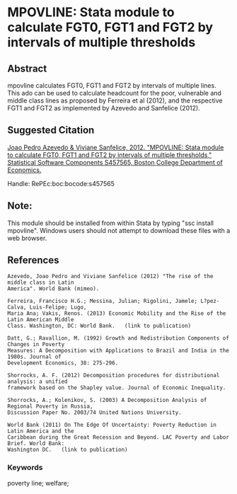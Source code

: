 # MPOVLINE: Stata module to calculate FGT0, FGT1 and FGT2 by intervals of multiple thresholds

## Abstract

mpovline calculates FGT0, FGT1 and FGT2 by intervals of multiple lines. This ado can be used to calculate headcount for the poor, vulnerable and middle class lines as proposed by Ferreira et al (2012), and the respective FGT1 and FGT2 as implemented by Azevedo and Sanfelice (2012).

## Suggested Citation

[Joao Pedro Azevedo & Viviane Sanfelice, 2012. "MPOVLINE: Stata module to calculate FGT0, FGT1 and FGT2 by intervals of multiple thresholds," Statistical Software Components S457565, Boston College Department of Economics.]()

Handle: RePEc:boc:bocode:s457565 

## Note: 

This module should be installed from within Stata by typing "ssc install mpovline". Windows users should not attempt to download these files with a web browser.

## References

    Azevedo, Joao Pedro and Viviane Sanfelice (2012) "The rise of the middle class in Latin
    America". World Bank (mimeo).

    Ferreira, Francisco H.G.; Messina, Julian; Rigolini, Jamele; L?pez-Calva, Luis-Felipe; Lugo,
    Maria Ana; Vakis, Renos. (2013) Economic Mobility and the Rise of the Latin American Middle
    Class. Washington, DC: World Bank.   (link to publication)

    Datt, G.; Ravallion, M. (1992) Growth and Redistribution Components of Changes in Poverty
    Measures: A Decomposition with Applications to Brazil and India in the 1980s. Journal of
    Development Economics, 38: 275-296.

    Shorrocks, A. F. (2012) Decomposition procedures for distributional analysis: a unified
    framework based on the Shapley value. Journal of Economic Inequality.

    Shorrocks, A.; Kolenikov, S. (2003) A Decomposition Analysis of Regional Poverty in Russia,
    Discussion Paper No. 2003/74 United Nations University.

    World Bank (2011) On The Edge Of Uncertainty: Poverty Reduction in Latin America and the
    Caribbean during the Great Recession and Beyond. LAC Poverty and Labor Brief. World Bank:
    Washington DC.   (link to publication)


### Keywords
poverty line; welfare;